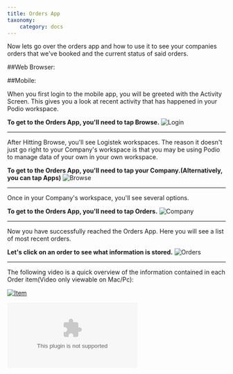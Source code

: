 ```yaml
---
title: Orders App
taxonomy:
    category: docs
---
```


Now lets go over the orders app and how to use it to see your companies orders that we've booked and the current status of said orders.

##Web Browser:


##Mobile:

When you first login to the mobile app, you will be greeted with the Activity Screen. This gives you a look at recent activity that has happened in your Podio workspace.

**To get to the Orders App, you'll need to tap Browse.**
![Login](../../user/assets/Login.png)
***
After Hitting Browse, you'll see Logistek workspaces. The reason it doesn't just go right to your Company's workspace is that you may be using Podio to manage data of your own in your own workspace.

**To get to the Orders App, you'll need to tap your Company.(Alternatively, you can tap Apps)**
![Browse](../../user/assets/Browse.png)
***
Once in your Company's workspace, you'll see several options.

**To get to the Orders App, you'll need to tap Orders.**
![Company](../../user/assets/Company.png)
***
Now you have successfully reached the Orders App. Here you will see a list of most recent orders.

**Let's click on an order to see what information is stored.**
![Orders](../../user/assets/Orders.png)
***
The following video is a quick overview of the information contained in each Order item(Video only viewable on Mac/Pc):

[![Item](../../user/assets/Item.png)](https://screencast.com/t/Lv4LUOc2Dc)

<embed src="../../user/assets/Mobile-Order-Item-View.swf">
